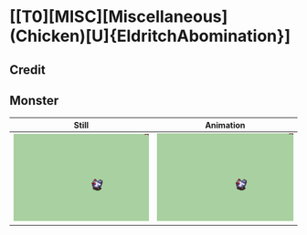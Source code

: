 # [\[T0\]\[MISC\]\[Miscellaneous\]\(Chicken\)\[U\]{EldritchAbomination}]

## Credit


	
## Monster

| Still | Animation |
| :---: | :-------: |
| ![Monster still](./Monster_000.png) | ![Monster animation](./Monster.gif) |
